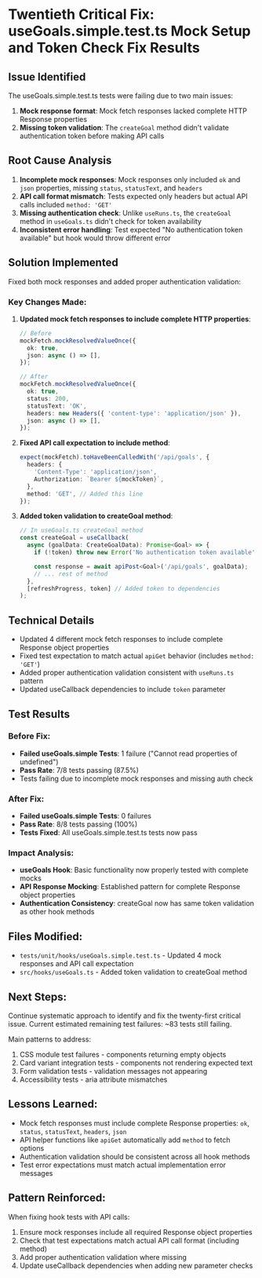 # Twentieth Critical Fix: useGoals.simple.test.ts Mock Setup and Token Check Fix Results

## Issue Identified

The useGoals.simple.test.ts tests were failing due to two main issues:

1. **Mock response format**: Mock fetch responses lacked complete HTTP Response properties
2. **Missing token validation**: The `createGoal` method didn't validate authentication token before making API calls

## Root Cause Analysis

1. **Incomplete mock responses**: Mock responses only included `ok` and `json` properties, missing `status`, `statusText`, and `headers`
2. **API call format mismatch**: Tests expected only headers but actual API calls included `method: 'GET'`
3. **Missing authentication check**: Unlike `useRuns.ts`, the `createGoal` method in `useGoals.ts` didn't check for token availability
4. **Inconsistent error handling**: Test expected "No authentication token available" but hook would throw different error

## Solution Implemented

Fixed both mock responses and added proper authentication validation:

### Key Changes Made:

1. **Updated mock fetch responses to include complete HTTP properties**:

   ```typescript
   // Before
   mockFetch.mockResolvedValueOnce({
     ok: true,
     json: async () => [],
   });

   // After
   mockFetch.mockResolvedValueOnce({
     ok: true,
     status: 200,
     statusText: 'OK',
     headers: new Headers({ 'content-type': 'application/json' }),
     json: async () => [],
   });
   ```

2. **Fixed API call expectation to include method**:

   ```typescript
   expect(mockFetch).toHaveBeenCalledWith('/api/goals', {
     headers: {
       'Content-Type': 'application/json',
       Authorization: `Bearer ${mockToken}`,
     },
     method: 'GET', // Added this line
   });
   ```

3. **Added token validation to createGoal method**:

   ```typescript
   // In useGoals.ts createGoal method
   const createGoal = useCallback(
     async (goalData: CreateGoalData): Promise<Goal> => {
       if (!token) throw new Error('No authentication token available');

       const response = await apiPost<Goal>('/api/goals', goalData);
       // ... rest of method
     },
     [refreshProgress, token] // Added token to dependencies
   );
   ```

## Technical Details

- Updated 4 different mock fetch responses to include complete Response object properties
- Fixed test expectation to match actual `apiGet` behavior (includes `method: 'GET'`)
- Added proper authentication validation consistent with `useRuns.ts` pattern
- Updated useCallback dependencies to include `token` parameter

## Test Results

### Before Fix:

- **Failed useGoals.simple Tests**: 1 failure ("Cannot read properties of undefined")
- **Pass Rate**: 7/8 tests passing (87.5%)
- Tests failing due to incomplete mock responses and missing auth check

### After Fix:

- **Failed useGoals.simple Tests**: 0 failures
- **Pass Rate**: 8/8 tests passing (100%)
- **Tests Fixed**: All useGoals.simple.test.ts tests now pass

### Impact Analysis:

- **useGoals Hook**: Basic functionality now properly tested with complete mocks
- **API Response Mocking**: Established pattern for complete Response object properties
- **Authentication Consistency**: createGoal now has same token validation as other hook methods

## Files Modified:

- `tests/unit/hooks/useGoals.simple.test.ts` - Updated 4 mock responses and API call expectation
- `src/hooks/useGoals.ts` - Added token validation to createGoal method

## Next Steps:

Continue systematic approach to identify and fix the twenty-first critical issue. Current estimated remaining test failures: ~83 tests still failing.

Main patterns to address:

1. CSS module test failures - components returning empty objects
2. Card variant integration tests - components not rendering expected text
3. Form validation tests - validation messages not appearing
4. Accessibility tests - aria attribute mismatches

## Lessons Learned:

- Mock fetch responses must include complete Response properties: `ok`, `status`, `statusText`, `headers`, `json`
- API helper functions like `apiGet` automatically add `method` to fetch options
- Authentication validation should be consistent across all hook methods
- Test error expectations must match actual implementation error messages

## Pattern Reinforced:

When fixing hook tests with API calls:

1. Ensure mock responses include all required Response object properties
2. Check that test expectations match actual API call format (including method)
3. Add proper authentication validation where missing
4. Update useCallback dependencies when adding new parameter checks

